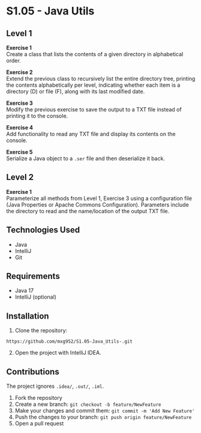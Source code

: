 # S1.05 - Java Utils

## Level 1

**Exercise 1**  
Create a class that lists the contents of a given directory in alphabetical order.

**Exercise 2**  
Extend the previous class to recursively list the entire directory tree, printing the contents alphabetically per level, 
indicating whether each item is a directory (D) or file (F), along with its last modified date.

**Exercise 3**  
Modify the previous exercise to save the output to a TXT file instead of printing it to the console.

**Exercise 4**  
Add functionality to read any TXT file and display its contents on the console.

**Exercise 5**  
Serialize a Java object to a `.ser` file and then deserialize it back.

## Level 2

**Exercise 1**  
Parameterize all methods from Level 1, Exercise 3 using a configuration file (Java Properties or Apache Commons Configuration). 
Parameters include the directory to read and the name/location of the output TXT file.


## Technologies Used
* Java
* IntelliJ
* Git

## Requirements
* Java 17
* IntelliJ (optional)

## Installation

1. Clone the repository:
```
https://github.com/mxg952/S1.05-Java_Utils-.git
```
2. Open the project with IntelliJ IDEA.

## Contributions
The project ignores `.idea/`, `.out/`, `.iml`.

1. Fork the repository
2. Create a new branch: `git checkout -b feature/NewFeature`
3. Make your changes and commit them: `git commit -m 'Add New Feature'`
4. Push the changes to your branch: `git push origin feature/NewFeature`
5. Open a pull request
